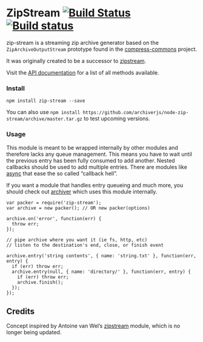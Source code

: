 ZipStream [![Build Status](https://travis-ci.org/archiverjs/node-zip-stream.svg?branch=master)](https://travis-ci.org/archiverjs/node-zip-stream) [![Build status](https://ci.appveyor.com/api/projects/status/2sraarbaadwbtti2/branch/master?svg=true)](https://ci.appveyor.com/project/ctalkington/node-zip-stream/branch/master)
===================================================================================================================================================================================================================================================================================================================================

zip-stream is a streaming zip archive generator based on the `ZipArchiveOutputStream` prototype found in the [compress-commons](https://www.npmjs.org/package/compress-commons) project.

It was originally created to be a successor to [zipstream](https://npmjs.org/package/zipstream).

Visit the [API documentation](http://archiverjs.com/zip-stream) for a list of all methods available.

### Install

    npm install zip-stream --save

You can also use `npm install https://github.com/archiverjs/node-zip-stream/archive/master.tar.gz` to test upcoming versions.

### Usage

This module is meant to be wrapped internally by other modules and therefore lacks any queue management. This means you have to wait until the previous entry has been fully consumed to add another. Nested callbacks should be used to add multiple entries. There are modules like [async](https://npmjs.org/package/async) that ease the so called “callback hell”.

If you want a module that handles entry queueing and much more, you should check out [archiver](https://npmjs.org/package/archiver) which uses this module internally.

    var packer = require('zip-stream');
    var archive = new packer(); // OR new packer(options)

    archive.on('error', function(err) {
      throw err;
    });

    // pipe archive where you want it (ie fs, http, etc)
    // listen to the destination's end, close, or finish event

    archive.entry('string contents', { name: 'string.txt' }, function(err, entry) {
      if (err) throw err;
      archive.entry(null, { name: 'directory/' }, function(err, entry) {
        if (err) throw err;
        archive.finish();
      });
    });

Credits
-------

Concept inspired by Antoine van Wel’s [zipstream](https://npmjs.org/package/zipstream) module, which is no longer being updated.
